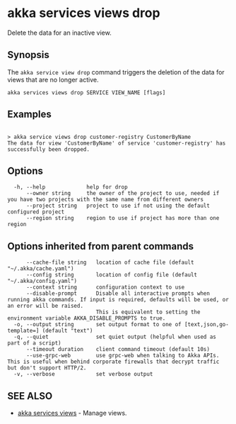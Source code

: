 # akka services views drop

Delete the data for an inactive view.

## Synopsis

The `akka service view drop` command triggers the deletion of the data for views that are no longer active.

```
akka services views drop SERVICE VIEW_NAME [flags]
```

## Examples

```

> akka service views drop customer-registry CustomerByName
The data for view 'CustomerByName' of service 'customer-registry' has successfully been dropped.
```

## Options

```
  -h, --help             help for drop
      --owner string     the owner of the project to use, needed if you have two projects with the same name from different owners
      --project string   project to use if not using the default configured project
      --region string    region to use if project has more than one region
```

## Options inherited from parent commands

```
      --cache-file string   location of cache file (default "~/.akka/cache.yaml")
      --config string       location of config file (default "~/.akka/config.yaml")
      --context string      configuration context to use
      --disable-prompt      Disable all interactive prompts when running akka commands. If input is required, defaults will be used, or an error will be raised.
                            This is equivalent to setting the environment variable AKKA_DISABLE_PROMPTS to true.
  -o, --output string       set output format to one of [text,json,go-template=] (default "text")
  -q, --quiet               set quiet output (helpful when used as part of a script)
      --timeout duration    client command timeout (default 10s)
      --use-grpc-web        use grpc-web when talking to Akka APIs. This is useful when behind corporate firewalls that decrypt traffic but don't support HTTP/2.
  -v, --verbose             set verbose output
```

## SEE ALSO

* [akka services views](akka_services_views.html)	 - Manage views.
